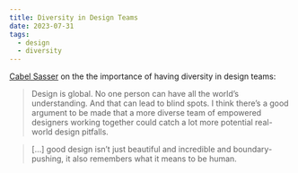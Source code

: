 ```yaml
---
title: Diversity in Design Teams
date: 2023-07-31
tags:
  - design
  - diversity
---
```


[Cabel Sasser](https://cabel.com/2023/07/30/fantasy-meets-reality/ "Fantasy Meets Reality") on the the importance of having diversity in design teams:

> Design is global. No one person can have all the world’s understanding. And that can lead to blind spots. I think there’s a good argument to be made that a more diverse team of empowered designers working together could catch a lot more potential real-world design pitfalls.

> […] good design isn’t just beautiful and incredible and boundary-pushing, it also remembers what it means to be human.
